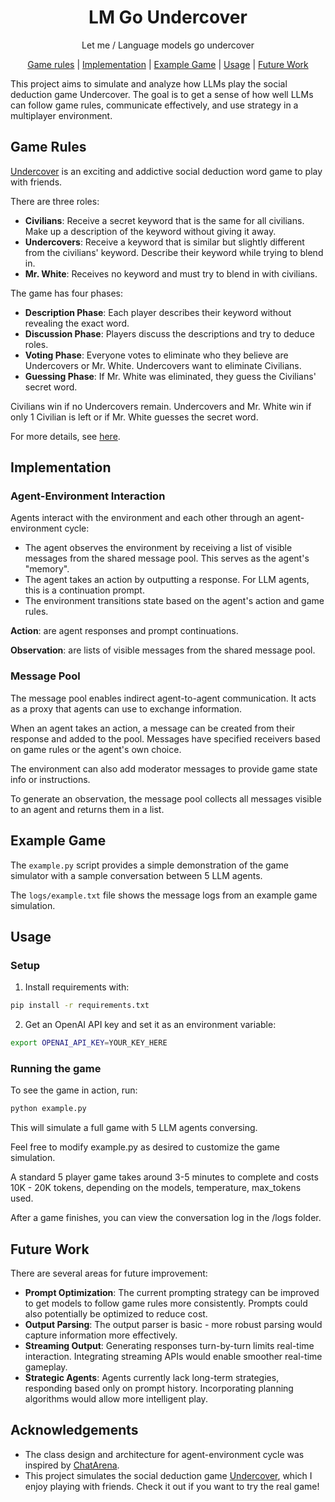 <div align="center">

# LM Go Undercover

Let me / Language models go undercover

 [Game rules](#game-rules) | [Implementation](#implementation) | [Example Game](#example-game) | [Usage](#usage) | [Future Work](#future-work)

</div>

This project aims to simulate and analyze how LLMs play the social deduction game Undercover. The goal is to get a sense of how well LLMs can follow game rules, communicate effectively, and use strategy in a multiplayer environment.

## Game Rules

[Undercover](https://www.yanstarstudio.com) is an exciting and addictive social deduction word game to play with friends.

There are three roles:

- **Civilians**: Receive a secret keyword that is the same for all civilians. Make up a description of the keyword without giving it away.
- **Undercovers**: Receive a keyword that is similar but slightly different from the civilians' keyword. Describe their keyword while trying to blend in.
- **Mr. White**: Receives no keyword and must try to blend in with civilians.

The game has four phases:
- **Description Phase**: Each player describes their keyword without revealing the exact word.
- **Discussion Phase**: Players discuss the descriptions and try to deduce roles.
- **Voting Phase**: Everyone votes to eliminate who they believe are Undercovers or Mr. White. Undercovers want to eliminate Civilians.
- **Guessing Phase**: If Mr. White was eliminated, they guess the Civilians' secret word.

Civilians win if no Undercovers remain. Undercovers and Mr. White win if only 1 Civilian is left or if Mr. White guesses the secret word.

For more details, see [here](https://www.yanstarstudio.com/undercover-how-to-play).

## Implementation

### Agent-Environment Interaction

Agents interact with the environment and each other through an agent-environment cycle:

- The agent observes the environment by receiving a list of visible messages from the shared message pool. This serves as the agent's "memory".
- The agent takes an action by outputting a response. For LLM agents, this is a continuation prompt.
- The environment transitions state based on the agent's action and game rules.

**Action**: are agent responses and prompt continuations.

**Observation**: are lists of visible messages from the shared message pool.

### Message Pool

The message pool enables indirect agent-to-agent communication. It acts as a proxy that agents can use to exchange information.

When an agent takes an action, a message can be created from their response and added to the pool. Messages have specified receivers based on game rules or the agent's own choice.

The environment can also add moderator messages to provide game state info or instructions.

To generate an observation, the message pool collects all messages visible to an agent and returns them in a list.

## Example Game

The `example.py` script provides a simple demonstration of the game simulator with a sample conversation between 5 LLM agents.

The `logs/example.txt` file shows the message logs from an example game simulation.

## Usage

### Setup

1. Install requirements with:

```bash
pip install -r requirements.txt
```

2. Get an OpenAI API key and set it as an environment variable:

```bash
export OPENAI_API_KEY=YOUR_KEY_HERE
```

### Running the game

To see the game in action, run:

```bash
python example.py
```

This will simulate a full game with 5 LLM agents conversing.

Feel free to modify example.py as desired to customize the game simulation.

A standard 5 player game takes around 3-5 minutes to complete and costs 10K - 20K tokens, depending on the models, temperature, max_tokens used.

After a game finishes, you can view the conversation log in the /logs folder.

## Future Work

There are several areas for future improvement:

- **Prompt Optimization**: The current prompting strategy can be improved to get models to follow game rules more consistently. Prompts could also potentially be optimized to reduce cost.
- **Output Parsing**: The output parser is basic - more robust parsing would capture information more effectively.
- **Streaming Output**: Generating responses turn-by-turn limits real-time interaction. Integrating streaming APIs would enable smoother real-time gameplay.
- **Strategic Agents**: Agents currently lack long-term strategies, responding based only on prompt history. Incorporating planning algorithms would allow more intelligent play.

## Acknowledgements
- The class design and architecture for agent-environment cycle was inspired by [ChatArena](https://github.com/Farama-Foundation/chatarena/).
- This project simulates the social deduction game [Undercover](https://www.yanstarstudio.com), which I enjoy playing with friends. Check it out if you want to try the real game!
